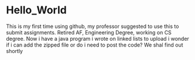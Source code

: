 # Hello_World
This is my first time using github, my professor suggested to use this to submit assignments. 
Retired AF, Engineering Degree, working on CS degree. 
Now i have a java program i wrote on linked lists to upload i wonder if i can add the zipped file or do i need to post the code? We shal find out shortly 
